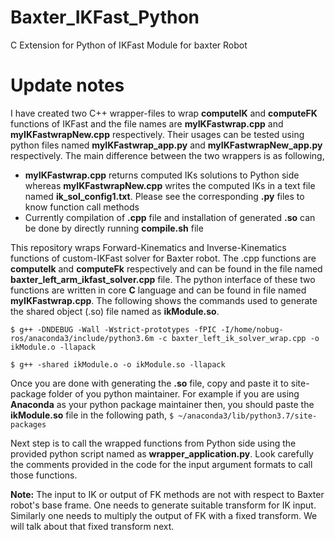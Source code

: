 # Baxter_IKFast_Python
C Extension for Python of IKFast Module for baxter Robot

# Update notes
I have created two C++ wrapper-files to wrap **computeIK** and **computeFK** functions of IKFast and the file names are **myIKFastwrap.cpp** and **myIKFastwrapNew.cpp** respectively. Their usages can be tested using python files named **myIKFastwrap_app.py** and **myIKFastwrapNew_app.py** respectively. The main difference between the two wrappers is as following,
* **myIKFastwrap.cpp** returns computed IKs solutions to Python side whereas **myIKFastwrapNew.cpp** writes the computed IKs in a text file named **ik_sol_config1.txt**. Please see the corresponding **.py** files to know function call methods 
* Currently compilation of **.cpp** file and installation of generated **.so** can be done by directly running **compile.sh** file

This repository wraps Forward-Kinematics and Inverse-Kinematics functions of custom-IKFast solver for Baxter robot. The .cpp functions are **computeIk** and **computeFk** respectively and can be found in the file named **baxter_left_arm_ikfast_solver.cpp** file. The python interface of these two functions are written in core **C** language and can be found in file named **myIKFastwrap.cpp**. The following shows the commands used to generate the shared object (.so) file named as **ikModule.so**.

```$ g++ -DNDEBUG -Wall -Wstrict-prototypes -fPIC -I/home/nobug-ros/anaconda3/include/python3.6m -c baxter_left_ik_solver_wrap.cpp -o ikModule.o -llapack```

```$ g++ -shared ikModule.o -o ikModule.so -llapack```

Once you are done with generating the **.so** file, copy and paste it to site-package folder of you python maintainer. For example if you are using **Anaconda** as your python package maintainer then, you should paste the **ikModule.so** file in the following path,
```$ ~/anaconda3/lib/python3.7/site-packages```

Next step is to call the wrapped functions from Python side using the provided python script named as **wrapper_application.py**. Look carefully the comments provided in the code for the input argument formats to call those functions.

**Note:** The input to IK or output of FK methods are not with respect to Baxter robot's base frame. One needs to generate suitable transform for IK input. Similarly one needs to multiply the output of FK with a fixed transform. We will talk about that fixed transform next.
